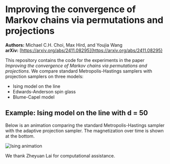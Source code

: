 # Improving the convergence of Markov chains via permutations and projections

**Authors:** Michael C.H. Choi, Max Hird, and Youjia Wang  
**arXiv:** [https://arxiv.org/abs/2411.08295](https://arxiv.org/abs/2411.08295)

This repository contains the code for the experiments in the paper *Improving the convergence of Markov chains via permutations and projections*. We compare standard Metropolis-Hastings samplers with projection samplers on three models:

- Ising model on the line
- Edwards-Anderson spin glass
- Blume-Capel model

## Example: Ising model on the line with d = 50

Below is an animation comparing the standard Metropolis-Hastings sampler with the adaptive projection sampler. The magnetization over time is shown at the bottom.

![Ising animation](ising_config_with_magnetization.gif)

We thank Zheyuan Lai for computational assistance.
